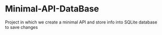 # Minimal-API-DataBase

Project in which we create a minimal API and store info into SQLite database to save changes
